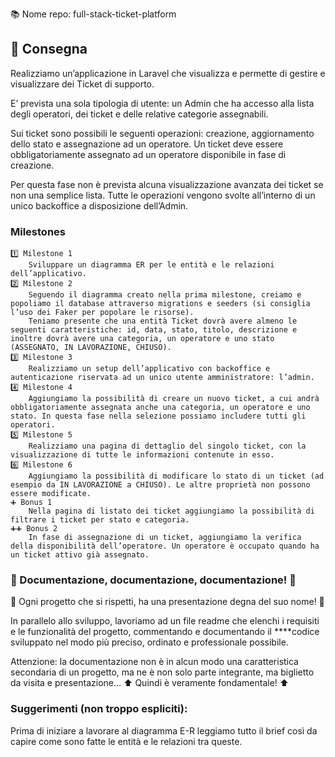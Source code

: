 📚 Nome repo: full-stack-ticket-platform

## 📑 Consegna

Realizziamo un’applicazione in Laravel che visualizza e permette di gestire e visualizzare dei Ticket di supporto.

E’ prevista una sola tipologia di utente: un Admin che ha accesso alla lista degli operatori, dei ticket e delle relative categorie assegnabili.

Sui ticket sono possibili le seguenti operazioni: creazione, aggiornamento dello stato e assegnazione ad un operatore. Un ticket deve essere obbligatoriamente assegnato ad un operatore disponibile in fase di creazione.

Per questa fase non è prevista alcuna visualizzazione avanzata dei ticket se non una semplice lista. Tutte le operazioni vengono svolte all’interno di un unico backoffice a disposizione dell’Admin.

### Milestones

    1️⃣ Milestone 1
        Sviluppare un diagramma ER per le entità e le relazioni dell’applicativo.
    2️⃣ Milestone 2
        Seguendo il diagramma creato nella prima milestone, creiamo e popoliamo il database attraverso migrations e seeders (si consiglia l’uso dei Faker per popolare le risorse).
        Teniamo presente che una entità Ticket dovrà avere almeno le seguenti caratteristiche: id, data, stato, titolo, descrizione e inoltre dovrà avere una categoria, un operatore e uno stato (ASSEGNATO, IN LAVORAZIONE, CHIUSO).
    3️⃣ Milestone 3
        Realizziamo un setup dell’applicativo con backoffice e autenticazione riservata ad un unico utente amministratore: l’admin.
    4️⃣ Milestone 4
        Aggiungiamo la possibilità di creare un nuovo ticket, a cui andrà obbligatoriamente assegnata anche una categoria, un operatore e uno stato. In questa fase nella selezione possiamo includere tutti gli operatori.
    5️⃣ Milestone 5
        Realizziamo una pagina di dettaglio del singolo ticket, con la visualizzazione di tutte le informazioni contenute in esso.
    6️⃣ Milestone 6
        Aggiungiamo la possibilità di modificare lo stato di un ticket (ad esempio da IN LAVORAZIONE a CHIUSO). Le altre proprietà non possono essere modificate.
    ➕ Bonus 1
        Nella pagina di listato dei ticket aggiungiamo la possibilità di filtrare i ticket per stato e categoria.
    ➕➕ Bonus 2
        In fase di assegnazione di un ticket, aggiungiamo la verifica della disponibilità dell’operatore. Un operatore è occupato quando ha un ticket attivo già assegnato.

### 📃 Documentazione, documentazione, documentazione! 📃

👑 Ogni progetto che si rispetti, ha una presentazione degna del suo nome! 👑

In parallelo allo sviluppo, lavoriamo ad un file readme che elenchi i requisiti e le funzionalità del progetto, commentando e documentando il \*\*\*\*codice sviluppato nel modo più preciso, ordinato e professionale possibile.

Attenzione: la documentazione non è in alcun modo una caratteristica secondaria di un progetto, ma ne è non solo parte integrante, ma biglietto da visita e presentazione…
⬆️ Quindi è veramente fondamentale! ⬆️

### Suggerimenti (non troppo espliciti):

Prima di iniziare a lavorare al diagramma E-R leggiamo tutto il brief così da capire come sono fatte le entità e le relazioni tra queste.
